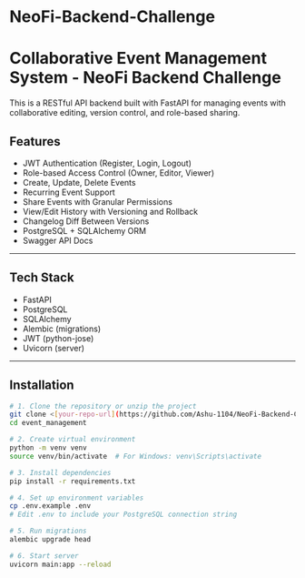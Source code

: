 # NeoFi-Backend-Challenge
# Collaborative Event Management System - NeoFi Backend Challenge

This is a RESTful API backend built with FastAPI for managing events with collaborative editing, version control, and role-based sharing.

## Features

- JWT Authentication (Register, Login, Logout)
- Role-based Access Control (Owner, Editor, Viewer)
- Create, Update, Delete Events
- Recurring Event Support
- Share Events with Granular Permissions
- View/Edit History with Versioning and Rollback
- Changelog Diff Between Versions
- PostgreSQL + SQLAlchemy ORM
- Swagger API Docs

---

## Tech Stack

- FastAPI
- PostgreSQL
- SQLAlchemy
- Alembic (migrations)
- JWT (python-jose)
- Uvicorn (server)

---

## Installation

```bash
# 1. Clone the repository or unzip the project
git clone <[your-repo-url](https://github.com/Ashu-1104/NeoFi-Backend-Challenge)>
cd event_management

# 2. Create virtual environment
python -m venv venv
source venv/bin/activate  # For Windows: venv\Scripts\activate

# 3. Install dependencies
pip install -r requirements.txt

# 4. Set up environment variables
cp .env.example .env
# Edit .env to include your PostgreSQL connection string

# 5. Run migrations
alembic upgrade head

# 6. Start server
uvicorn main:app --reload
